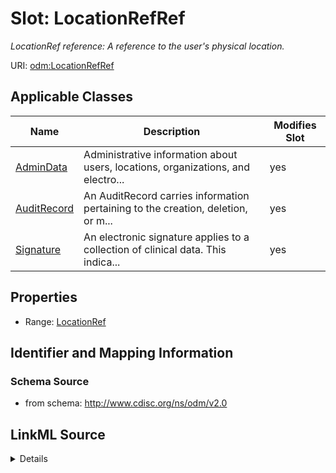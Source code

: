 # Slot: LocationRefRef


_LocationRef reference: A reference to the user's physical location._



URI: [odm:LocationRefRef](http://www.cdisc.org/ns/odm/v2.0/LocationRefRef)



<!-- no inheritance hierarchy -->




## Applicable Classes

| Name | Description | Modifies Slot |
| --- | --- | --- |
[AdminData](AdminData.md) | Administrative information about users, locations, organizations, and electro... |  yes  |
[AuditRecord](AuditRecord.md) | An AuditRecord carries information pertaining to the creation, deletion, or m... |  yes  |
[Signature](Signature.md) | An electronic signature applies to a collection of clinical data. This indica... |  yes  |







## Properties

* Range: [LocationRef](LocationRef.md)





## Identifier and Mapping Information







### Schema Source


* from schema: http://www.cdisc.org/ns/odm/v2.0




## LinkML Source

<details>
```yaml
name: LocationRefRef
description: 'LocationRef reference: A reference to the user''s physical location.'
from_schema: http://www.cdisc.org/ns/odm/v2.0
rank: 1000
identifier: false
alias: LocationRefRef
domain_of:
- AdminData
- AuditRecord
- Signature
range: LocationRef

```
</details>